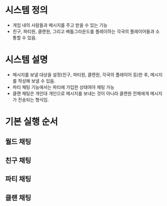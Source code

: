 # 시스템 정의
  - 게임 내의 사람들과 메시지를 주고 받을 수 있는 기능
  - 친구, 파티원, 클랜원, 그리고 배틀그라운드를 플레이하는 각국의 플레이어들과 소통할 수 있음.

# 시스템 설명
  - 메시지를 보낼 대상을 설정(친구, 파티원, 클랜원, 각국의 플레이어 등)한 후, 메시지를 작성해 보낼 수 있음.
  - 파티 채팅 기능에서는 파티에 가입한 상태여야 채팅 가능
  - 클랜 채팅은 개인대 개인으로 메시지를 보내는 것이 아니라 클랜원 전체에게 메시지가 전송되는 형식임.

# 기본 실행 순서

## 월드 채팅

## 친구 채팅

## 파티 채팅

## 클랜 채팅

